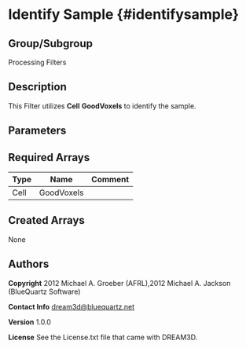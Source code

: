 Identify Sample {#identifysample}
======

## Group/Subgroup ##
Processing Filters

## Description ##
This Filter utilizes __Cell__ __GoodVoxels__ to identify the sample.


## Parameters ## 

## Required Arrays ##

| Type | Name | Comment |
|------|------|---------|
| Cell | GoodVoxels |  |

## Created Arrays ##
None

## Authors ##


**Copyright** 2012 Michael A. Groeber (AFRL),2012 Michael A. Jackson (BlueQuartz Software)

**Contact Info** dream3d@bluequartz.net

**Version** 1.0.0

**License**  See the License.txt file that came with DREAM3D.



